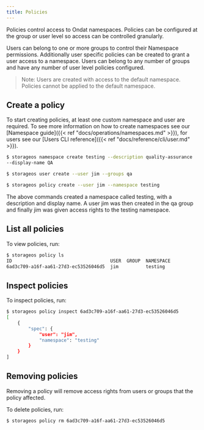 ```yaml
---
title: Policies
---
```


Policies control access to Ondat namespaces. Policies can be
configured at the group or user level so access can be controlled granularly.

Users can belong to one or more groups to control their Namespace permissions.
Additionally user specific policies can be created to grant a user access to a
namespace. Users can belong to any number of groups and have any number of
user level policies configured.

>Note: Users are created with access to the default namespace. Policies cannot
be applied to the default namespace.

## Create a policy

To start creating policies, at least one custom namespace and user are required. To see
more information on how to create namespaces see our [Namespace guide]({{< ref
"docs/operations/namespaces.md" >}}), for users see our [Users CLI reference]({{< ref
"docs/reference/cli/user.md" >}}). 

```bash 
$ storageos namespace create testing --description quality-assurance
--display-name QA

$ storageos user create --user jim --groups qa

$ storageos policy create --user jim --namespace testing
```

The above commands created a namespace called testing, with a description and
display name. A user jim was then created in the qa group and finally jim was
given access rights to the testing namespace. 

## List all policies

To view policies, run:

```bash
$ storageos policy ls
ID                                    USER  GROUP  NAMESPACE
6ad3c709-a16f-aa61-27d3-ec53526046d5  jim          testing
```
## Inspect policies

To inspect policies, run:

```bash
$ storageos policy inspect 6ad3c709-a16f-aa61-27d3-ec53526046d5
[
    {
        "spec": {
            "user": "jim",
            "namespace": "testing"
        }
    }
]
```

## Removing policies

Removing a policy will remove access rights from users or groups that the
policy affected. 

To delete policies, run: 
```bash
$ storageos policy rm 6ad3c709-a16f-aa61-27d3-ec53526046d5 
```
